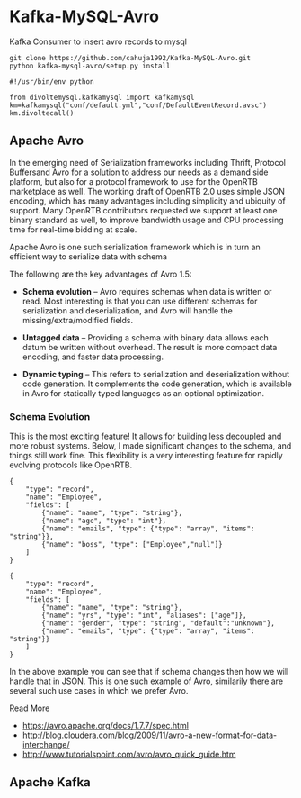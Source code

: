 # Kafka-MySQL-Avro
Kafka Consumer to insert avro records to mysql


```
git clone https://github.com/cahuja1992/Kafka-MySQL-Avro.git
python kafka-mysql-avro/setup.py install
```

```
#!/usr/bin/env python

from divoltemysql.kafkamysql import kafkamysql
km=kafkamysql("conf/default.yml","conf/DefaultEventRecord.avsc")
km.divoltecall()
```


## Apache Avro
In the emerging need of Serialization frameworks including Thrift, 
Protocol Buffersand Avro for a solution to address our needs as a demand side platform, 
but also for a protocol framework to use for the OpenRTB marketplace as well. 
The working draft of OpenRTB 2.0 uses simple JSON encoding, 
which has many advantages including simplicity and ubiquity of support. 
Many OpenRTB contributors requested we support at least one binary standard as well, 
to improve bandwidth usage and CPU processing time for real-time bidding at scale.

Apache Avro is one such serialization framework which is in turn an efficient way to serialize data with schema

 The following are the key advantages of Avro 1.5:

* <b>Schema evolution</b> – Avro requires schemas when data is written or read. Most interesting is that you can use different schemas for serialization and deserialization, and Avro will handle the missing/extra/modified fields.

* <b>Untagged data</b> – Providing a schema with binary data allows each datum be written without overhead. The result is more compact data encoding, and faster data processing.

* <b>Dynamic typing</b> – This refers to serialization and deserialization without code generation. It complements the code generation, which is available in Avro for statically typed languages as an optional optimization.

### Schema Evolution

This is the most exciting feature! 
It allows for building less decoupled and more robust systems. 
Below, I made significant changes to the schema, and things still work fine. 
This flexibility is a very interesting feature for rapidly evolving protocols like OpenRTB.

```
{
    "type": "record",
    "name": "Employee",
    "fields": [
        {"name": "name", "type": "string"},
        {"name": "age", "type": "int"},
        {"name": "emails", "type": {"type": "array", "items": "string"}},
        {"name": "boss", "type": ["Employee","null"]}
    ]
}
```

```
{
    "type": "record",
    "name": "Employee",
    "fields": [
        {"name": "name", "type": "string"},
        {"name": "yrs", "type": "int", "aliases": ["age"]},
        {"name": "gender", "type": "string", "default":"unknown"},
        {"name": "emails", "type": {"type": "array", "items": "string"}}
    ]
}
```

In the above example you can see that if schema changes then how we will handle that in JSON.
This is one such example of Avro, similarily there are several such use cases in which we prefer Avro.


Read More
* https://avro.apache.org/docs/1.7.7/spec.html
* http://blog.cloudera.com/blog/2009/11/avro-a-new-format-for-data-interchange/
* http://www.tutorialspoint.com/avro/avro_quick_guide.htm

## Apache Kafka
